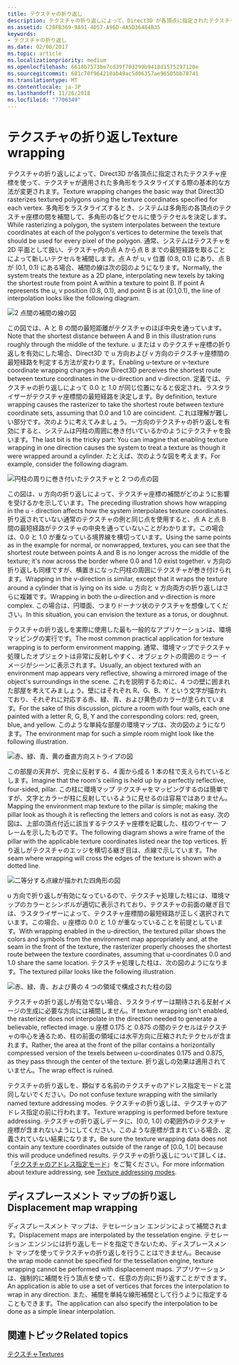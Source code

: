 ```yaml
---
title: テクスチャの折り返し
description: テクスチャの折り返しによって、Direct3D が各頂点に指定されたテクスチャ座標を使って、テクスチャが適用された多角形をラスタライズする際の基本的な方法が変更されます。
ms.assetid: C28FB369-9A91-4D57-A96D-4A5D36484B35
keywords:
- テクスチャの折り返し
ms.date: 02/08/2017
ms.topic: article
ms.localizationpriority: medium
ms.openlocfilehash: 6618b7573be7cd39f703299b9418d1575297120e
ms.sourcegitcommit: 681c70f964210ab49ac5d06357ae96505bb78741
ms.translationtype: MT
ms.contentlocale: ja-JP
ms.lasthandoff: 11/26/2018
ms.locfileid: "7706349"
---
```

# <a name="texture-wrapping"></a><span data-ttu-id="1cdd5-104">テクスチャの折り返し</span><span class="sxs-lookup"><span data-stu-id="1cdd5-104">Texture wrapping</span></span>


<span data-ttu-id="1cdd5-105">テクスチャの折り返しによって、Direct3D が各頂点に指定されたテクスチャ座標を使って、テクスチャが適用された多角形をラスタライズする際の基本的な方法が変更されます。</span><span class="sxs-lookup"><span data-stu-id="1cdd5-105">Texture wrapping changes the basic way that Direct3D rasterizes textured polygons using the texture coordinates specified for each vertex.</span></span> <span data-ttu-id="1cdd5-106">多角形をラスタライズするとき、システムは多角形の各頂点のテクスチャ座標の間を補間して、多角形の各ピクセルに使うテクセルを決定します。</span><span class="sxs-lookup"><span data-stu-id="1cdd5-106">While rasterizing a polygon, the system interpolates between the texture coordinates at each of the polygon's vertices to determine the texels that should be used for every pixel of the polygon.</span></span> <span data-ttu-id="1cdd5-107">通常、システムはテクスチャを 2D 平面として扱い、テクスチャ内の点 A から点 B までの最短経路を取ることによって新しいテクセルを補間します。点 A が u, v 位置 (0.8, 0.1) にあり、点 B が (0.1, 0.1) にある場合、補間の線は次の図のようになります。</span><span class="sxs-lookup"><span data-stu-id="1cdd5-107">Normally, the system treats the texture as a 2D plane, interpolating new texels by taking the shortest route from point A within a texture to point B. If point A represents the u, v position (0.8, 0.1), and point B is at (0.1,0.1), the line of interpolation looks like the following diagram.</span></span>

![2 点間の補間の線の図](images/interp1.png)

<span data-ttu-id="1cdd5-109">この図では、A と B の間の最短距離がテクスチャのほぼ中央を通っています。</span><span class="sxs-lookup"><span data-stu-id="1cdd5-109">Note that the shortest distance between A and B in this illustration runs roughly through the middle of the texture.</span></span> <span data-ttu-id="1cdd5-110">u または v のテクスチャ座標の折り返しを有効にした場合、Direct3D で u 方向および v 方向のテクスチャ座標間の最短経路を判定する方法が変わります。</span><span class="sxs-lookup"><span data-stu-id="1cdd5-110">Enabling u-texture or v-texture coordinate wrapping changes how Direct3D perceives the shortest route between texture coordinates in the u-direction and v-direction.</span></span> <span data-ttu-id="1cdd5-111">定義では、テクスチャの折り返しによって 0.0 と 1.0 が同じ位置になると仮定され、ラスタライザーがテクスチャ座標間の最短経路を決定します。</span><span class="sxs-lookup"><span data-stu-id="1cdd5-111">By definition, texture wrapping causes the rasterizer to take the shortest route between texture coordinate sets, assuming that 0.0 and 1.0 are coincident.</span></span> <span data-ttu-id="1cdd5-112">これは理解が難しい部分です。次のように考えてみましょう。一方向のテクスチャの折り返しを有効にすると、システムは円柱の周囲に巻き付いているかのようにテクスチャを扱います。</span><span class="sxs-lookup"><span data-stu-id="1cdd5-112">The last bit is the tricky part: You can imagine that enabling texture wrapping in one direction causes the system to treat a texture as though it were wrapped around a cylinder.</span></span> <span data-ttu-id="1cdd5-113">たとえば、次のような図を考えます。</span><span class="sxs-lookup"><span data-stu-id="1cdd5-113">For example, consider the following diagram.</span></span>

![円柱の周りに巻き付いたテクスチャと 2 つの点の図](images/interp2.png)

<span data-ttu-id="1cdd5-115">この図は、u 方向の折り返しによって、テクスチャ座標の補間がどのように影響を受けるかを示しています。</span><span class="sxs-lookup"><span data-stu-id="1cdd5-115">The preceding illustration shows how wrapping in the u - direction affects how the system interpolates texture coordinates.</span></span> <span data-ttu-id="1cdd5-116">折り返されていない通常のテクスチャの例と同じ点を使用すると、点 A と点 B 間の最短経路がテクスチャの中央を通っていないことがわかります。この場合は、0.0 と 1.0 が重なっている境界線を横切っています。</span><span class="sxs-lookup"><span data-stu-id="1cdd5-116">Using the same points as in the example for normal, or nonwrapped, textures, you can see that the shortest route between points A and B is no longer across the middle of the texture; it's now across the border where 0.0 and 1.0 exist together.</span></span> <span data-ttu-id="1cdd5-117">v 方向の折り返しも同様ですが、横置きになった円柱の周囲にテクスチャが巻き付けられます。</span><span class="sxs-lookup"><span data-stu-id="1cdd5-117">Wrapping in the v-direction is similar, except that it wraps the texture around a cylinder that is lying on its side.</span></span> <span data-ttu-id="1cdd5-118">u 方向と v 方向両方の折り返しはさらに複雑です。</span><span class="sxs-lookup"><span data-stu-id="1cdd5-118">Wrapping in both the u-direction and v-direction is more complex.</span></span> <span data-ttu-id="1cdd5-119">この場合は、円環面、つまりドーナツ状のテクスチャを想像してください。</span><span class="sxs-lookup"><span data-stu-id="1cdd5-119">In this situation, you can envision the texture as a torus, or doughnut.</span></span>

<span data-ttu-id="1cdd5-120">テクスチャの折り返しを実際に使用した最も一般的なアプリケーションは、環境マッピングの実行です。</span><span class="sxs-lookup"><span data-stu-id="1cdd5-120">The most common practical application for texture wrapping is to perform environment mapping.</span></span> <span data-ttu-id="1cdd5-121">通常、環境マップでテクスチャ処理したオブジェクトは非常に反射しやすく、オブジェクトの周囲のミラー イメージがシーンに表示されます。</span><span class="sxs-lookup"><span data-stu-id="1cdd5-121">Usually, an object textured with an environment map appears very reflective, showing a mirrored image of the object's surroundings in the scene.</span></span> <span data-ttu-id="1cdd5-122">これを説明するために、4 つの壁に囲まれた部屋を考えてみましょう。壁にはそれぞれ R、G、B、Y という文字が描かれており、それぞれに対応する赤、緑、青、および黄色のカラーが塗られています。</span><span class="sxs-lookup"><span data-stu-id="1cdd5-122">For the sake of this discussion, picture a room with four walls, each one painted with a letter R, G, B, Y and the corresponding colors: red, green, blue, and yellow.</span></span> <span data-ttu-id="1cdd5-123">このような単純な部屋の環境マップは、次の図のようになります。</span><span class="sxs-lookup"><span data-stu-id="1cdd5-123">The environment map for such a simple room might look like the following illustration.</span></span>

![赤、緑、青、黄の垂直方向ストライプの図](images/envmap.png)

<span data-ttu-id="1cdd5-125">この部屋の天井が、完全に反射する、4 面から成る 1 本の柱で支えられているとします。</span><span class="sxs-lookup"><span data-stu-id="1cdd5-125">Imagine that the room's ceiling is held up by a perfectly reflective, four-sided, pillar.</span></span> <span data-ttu-id="1cdd5-126">この柱に環境マップ テクスチャをマッピングするのは簡単ですが、文字とカラーが柱に反射しているように見せるのは容易ではありません。</span><span class="sxs-lookup"><span data-stu-id="1cdd5-126">Mapping the environment map texture to the pillar is simple; making the pillar look as though it is reflecting the letters and colors is not as easy.</span></span> <span data-ttu-id="1cdd5-127">次の図は、上部の頂点付近に該当するテクスチャ座標を記載した、柱のワイヤー フレームを示したものです。</span><span class="sxs-lookup"><span data-stu-id="1cdd5-127">The following diagram shows a wire frame of the pillar with the applicable texture coordinates listed near the top vertices.</span></span> <span data-ttu-id="1cdd5-128">折り返しがテクスチャのエッジを横切る継ぎ目は、点線で示しています。</span><span class="sxs-lookup"><span data-stu-id="1cdd5-128">The seam where wrapping will cross the edges of the texture is shown with a dotted line.</span></span>

![二等分する点線が描かれた四角形の図](images/seam.png)

<span data-ttu-id="1cdd5-130">u 方向で折り返しが有効になっているので、テクスチャ処理した柱には、環境マップのカラーとシンボルが適切に表示されており、テクスチャの前面の継ぎ目では、ラスタライザーによって、テクスチャ座標間の最短経路が正しく選択されています。この場合、u 座標の 0.0 と 1.0 が重なっていることを前提としています。</span><span class="sxs-lookup"><span data-stu-id="1cdd5-130">With wrapping enabled in the u-direction, the textured pillar shows the colors and symbols from the environment map appropriately and, at the seam in the front of the texture, the rasterizer properly chooses the shortest route between the texture coordinates, assuming that u-coordinates 0.0 and 1.0 share the same location.</span></span> <span data-ttu-id="1cdd5-131">テクスチャ処理した柱は、次の図のようになります。</span><span class="sxs-lookup"><span data-stu-id="1cdd5-131">The textured pillar looks like the following illustration.</span></span>

![赤、緑、青、および黄の 4 つの領域で構成された柱の図](images/tex-seam.png)

<span data-ttu-id="1cdd5-133">テクスチャの折り返しが有効でない場合、ラスタライザーは期待される反射イメージの生成に必要な方向には補間しません。</span><span class="sxs-lookup"><span data-stu-id="1cdd5-133">If texture wrapping isn't enabled, the rasterizer does not interpolate in the direction needed to generate a believable, reflected image.</span></span> <span data-ttu-id="1cdd5-134">u 座標 0.175 と 0.875 の間のテクセルはテクスチャの中心を通るため、柱の前面の領域には水平方向に圧縮されたテクセルが含まれます。</span><span class="sxs-lookup"><span data-stu-id="1cdd5-134">Rather, the area at the front of the pillar contains a horizontally compressed version of the texels between u-coordinates 0.175 and 0.875, as they pass through the center of the texture.</span></span> <span data-ttu-id="1cdd5-135">折り返しの効果は適用されていません。</span><span class="sxs-lookup"><span data-stu-id="1cdd5-135">The wrap effect is ruined.</span></span>

<span data-ttu-id="1cdd5-136">テクスチャの折り返しを、類似する名前のテクスチャのアドレス指定モードと混同しないでください。</span><span class="sxs-lookup"><span data-stu-id="1cdd5-136">Do not confuse texture wrapping with the similarly named texture addressing modes.</span></span> <span data-ttu-id="1cdd5-137">テクスチャの折り返しは、テクスチャのアドレス指定の前に行われます。</span><span class="sxs-lookup"><span data-stu-id="1cdd5-137">Texture wrapping is performed before texture addressing.</span></span> <span data-ttu-id="1cdd5-138">テクスチャの折り返しデータに、\[0.0, 1.0\] の範囲外のテクスチャ座標が含まれないようにしてください。このような座標が含まれている場合、定義されていない結果になります。</span><span class="sxs-lookup"><span data-stu-id="1cdd5-138">Be sure the texture wrapping data does not contain any texture coordinates outside of the range of \[0.0, 1.0\] because this will produce undefined results.</span></span> <span data-ttu-id="1cdd5-139">テクスチャの折り返しについて詳しくは、「[テクスチャのアドレス指定モード](texture-addressing-modes.md)」をご覧ください。</span><span class="sxs-lookup"><span data-stu-id="1cdd5-139">For more information about texture addressing, see [Texture addressing modes](texture-addressing-modes.md).</span></span>

## <a name="span-iddisplacementmapwrappingspanspan-iddisplacementmapwrappingspanspan-iddisplacementmapwrappingspandisplacement-map-wrapping"></a><span data-ttu-id="1cdd5-140"><span id="Displacement_Map_Wrapping"></span><span id="displacement_map_wrapping"></span><span id="DISPLACEMENT_MAP_WRAPPING"></span>ディスプレースメント マップの折り返し</span><span class="sxs-lookup"><span data-stu-id="1cdd5-140"><span id="Displacement_Map_Wrapping"></span><span id="displacement_map_wrapping"></span><span id="DISPLACEMENT_MAP_WRAPPING"></span>Displacement map wrapping</span></span>


<span data-ttu-id="1cdd5-141">ディスプレースメント マップは、テセレーション エンジンによって補間されます。</span><span class="sxs-lookup"><span data-stu-id="1cdd5-141">Displacement maps are interpolated by the tesselation engine.</span></span> <span data-ttu-id="1cdd5-142">テセレーション エンジンには折り返しモードを指定できないため、ディスプレースメント マップを使ってテクスチャの折り返しを行うことはできません。</span><span class="sxs-lookup"><span data-stu-id="1cdd5-142">Because the wrap mode cannot be specified for the tessellation engine, texture wrapping cannot be performed with displacement maps.</span></span> <span data-ttu-id="1cdd5-143">アプリケーションは、強制的に補間を行う頂点を使って、任意の方向に折り返すことができます。</span><span class="sxs-lookup"><span data-stu-id="1cdd5-143">An application is able to use a set of vertices that forces the interpolation to wrap in any direction.</span></span> <span data-ttu-id="1cdd5-144">また、補間を単純な線形補間として行うように指定することもできます。</span><span class="sxs-lookup"><span data-stu-id="1cdd5-144">The application can also specify the interpolation to be done as a simple linear interpolation.</span></span>

## <a name="span-idrelated-topicsspanrelated-topics"></a><span data-ttu-id="1cdd5-145"><span id="related-topics"></span>関連トピック</span><span class="sxs-lookup"><span data-stu-id="1cdd5-145"><span id="related-topics"></span>Related topics</span></span>


[<span data-ttu-id="1cdd5-146">テクスチャ</span><span class="sxs-lookup"><span data-stu-id="1cdd5-146">Textures</span></span>](textures.md)

 

 




